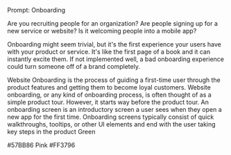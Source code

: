 Prompt: Onboarding

Are you recruiting people for an organization? Are people signing up for a new service or website? Is it welcoming people into a mobile app?

Onboarding might seem trivial, but it's the first experience your users have with your product or service. It's like the first page of a book and it can instantly excite them. If not implemented well, a bad onboarding experience could turn someone off of a brand completely.

Website Onboarding is the process of guiding a first-time user through the product features and getting them to become loyal customers. ‍ Website onboarding, or any kind of onboarding process, is often thought of as a simple product tour. However, it starts way before the product tour.
An onboarding screen is an introductory screen a user sees when they open a new app for the first time. Onboarding screens typically consist of quick walkthroughs, tooltips, or other UI elements and end with the user taking key steps in the product
Green

#57BB86
Pink
#FF3796
